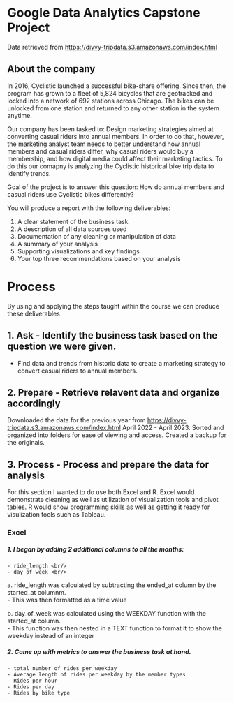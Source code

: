 
# Google Data Analytics Capstone Project
Data retrieved from https://divvy-tripdata.s3.amazonaws.com/index.html 

## About the company
In 2016, Cyclistic launched a successful bike-share offering. Since then, the program has grown to a fleet of 5,824 bicycles that
are geotracked and locked into a network of 692 stations across Chicago. The bikes can be unlocked from one station and
returned to any other station in the system anytime.

Our company has been tasked to: Design marketing strategies aimed at converting casual riders into annual members. In order to
do that, however, the marketing analyst team needs to better understand how annual members and casual riders differ, why
casual riders would buy a membership, and how digital media could affect their marketing tactics. To do this our comapny is
analyzing the Cyclistic historical bike trip data to identify trends.


Goal of the project is to answer this question:
How do annual members and casual riders use Cyclistic bikes
differently?

You will produce a report with the following deliverables:
1. A clear statement of the business task
2. A description of all data sources used
3. Documentation of any cleaning or manipulation of data
4. A summary of your analysis
5. Supporting visualizations and key findings
6. Your top three recommendations based on your analysis


  

# Process
By using and applying the steps taught within the course we can produce these deliverables

## 1. Ask - Identify the business task based on the question we were given.

   * Find data and trends from historic data to create a marketing strategy to convert casual riders to annual members.


## 2. Prepare - Retrieve relavent data and organize accordingly
 
   Downloaded the data for the previous year from https://divvy-tripdata.s3.amazonaws.com/index.html
   April 2022 - April 2023.
   Sorted and organized into folders for ease of viewing and access.
   Created a backup for the originals.

## 3. Process - Process and prepare the data for analysis

  For this section I wanted to do use both Excel and R.
  Excel would demonstrate cleaning as well as utilization of visualization tools and pivot tables.
  R would show programming skills as well as getting it ready for visulization tools such as Tableau.

### Excel
##### 1. I began by adding 2 additional columns to all the months: <br/>
    - ride_length <br/>
    - day_of_week <br/>
  
  a. ride_length was calculated by subtracting the ended_at column by the started_at columnm. <br/>
      - This was then formatted as a time value <br/>
    
  b. day_of_week was calculated using the WEEKDAY function with the started_at column. <br/>
      - This function was then nested in a TEXT function to format it to show the weekday instead of an integer <br/>
      
##### 2. Came up with metrics to answer the business task at hand.<br/>
    - total number of rides per weekday
    - Average length of rides per weekday by the member types
    - Rides per hour
    - Rides per day
    - Rides by bike type

      
      
